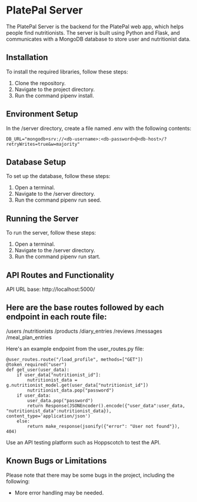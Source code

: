 # PlatePal Server
The PlatePal Server is the backend for the PlatePal web app, which helps people find nutritionists. The server is built using Python and Flask, and communicates with a MongoDB database to store user and nutritionist data.

## Installation
To install the required libraries, follow these steps:

1. Clone the repository.
2. Navigate to the project directory.
3. Run the command pipenv install.
## Environment Setup
In the /server directory, create a file named .env with the following contents:

`DB_URL="mongodb+srv://<db-username>:<db-password>@<db-host>/?retryWrites=true&w=majority"`
## Database Setup
To set up the database, follow these steps:

1. Open a terminal.
2. Navigate to the /server directory.
3. Run the command pipenv run seed.
## Running the Server
To run the server, follow these steps:

1. Open a terminal.
2. Navigate to the /server directory.
3. Run the command pipenv run start.
## API Routes and Functionality
API URL base: http://localhost:5000/

## Here are the base routes followed by each endpoint in each route file:

/users
/nutritionists
/products
/diary_entries
/reviews
/messages
/meal_plan_entries

Here's an example endpoint from the user_routes.py file:
```
@user_routes.route("/load_profile", methods=["GET"])
@token_required("user")
def get_user(user_data):
    if user_data["nutritionist_id"]:
        nutritionist_data = g.nutritionist_model.get(user_data["nutritionist_id"])
        nutritionist_data.pop("password")
    if user_data:
        user_data.pop("password")
        return Response(JSONEncoder().encode({"user_data":user_data, "nutritionist_data":nutritionist_data}), content_type='application/json')
    else:
        return make_response(jsonify({"error": "User not found"}), 404)
```

Use an API testing platform such as Hoppscotch to test the API.

## Known Bugs or Limitations
Please note that there may be some bugs in the project, including the following:

- More error handling may be needed.